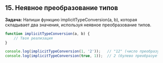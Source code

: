 ## 15. Неявное преобразование типов
**Задача:** Напиши функцию implicitTypeConversion(a, b), которая складывает два значения, используя неявное преобразование типов.

```js
function implicitTypeConversion(a, b) {
    // Твоя реализация
}

console.log(implicitTypeConversion(1, '2'));   // "12" (число преобразуется в строку)
console.log(implicitTypeConversion(true, 1));  // 2 (булево преобразуется в число)
```